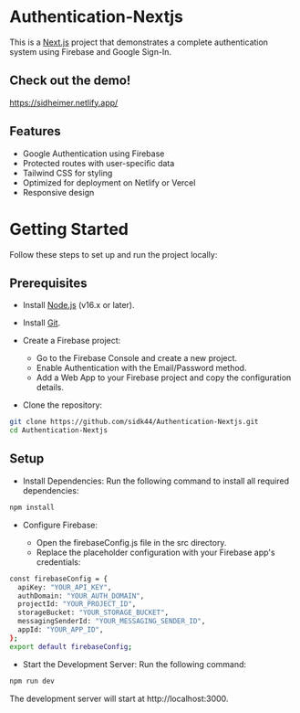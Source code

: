 # Authentication-Nextjs

This is a [Next.js](https://nextjs.org) project that demonstrates a complete authentication system using Firebase and Google Sign-In.

## Check out the demo!
https://sidheimer.netlify.app/

## Features

- Google Authentication using Firebase
- Protected routes with user-specific data
- Tailwind CSS for styling
- Optimized for deployment on Netlify or Vercel
- Responsive design

# Getting Started

Follow these steps to set up and run the project locally:

## Prerequisites
* Install [Node.js](https://nodejs.org/en) (v16.x or later).

* Install [Git](https://git-scm.com/).

* Create a Firebase project:

  * Go to the Firebase Console and create a new project.
  * Enable Authentication with the Email/Password method.
  * Add a Web App to your Firebase project and copy the configuration details.
* Clone the repository:

```bash
git clone https://github.com/sidk44/Authentication-Nextjs.git
cd Authentication-Nextjs

```

## Setup
* Install Dependencies: Run the following command to install all required dependencies:
```bash
npm install
```
* Configure Firebase:

   - Open the firebaseConfig.js file in the src directory.
   - Replace the placeholder configuration with your Firebase app's 
    credentials:
```bash
const firebaseConfig = {
  apiKey: "YOUR_API_KEY",
  authDomain: "YOUR_AUTH_DOMAIN",
  projectId: "YOUR_PROJECT_ID",
  storageBucket: "YOUR_STORAGE_BUCKET",
  messagingSenderId: "YOUR_MESSAGING_SENDER_ID",
  appId: "YOUR_APP_ID",
};
export default firebaseConfig;
```
*  Start the Development Server: Run the following command:
```bash
npm run dev
```
The development server will start at http://localhost:3000.
